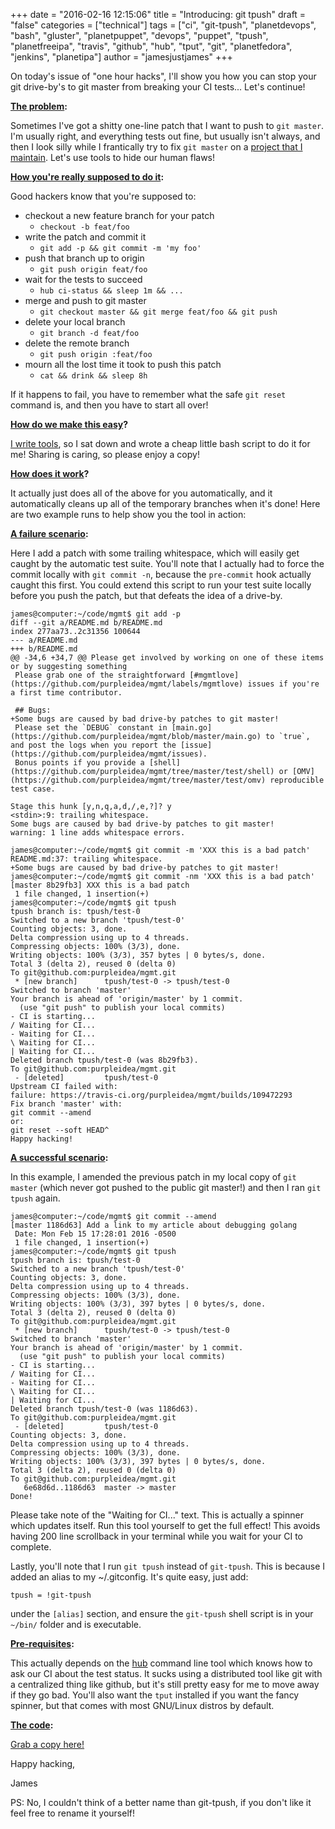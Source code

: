 +++
date = "2016-02-16 12:15:06"
title = "Introducing: git tpush"
draft = "false"
categories = ["technical"]
tags = ["ci", "git-tpush", "planetdevops", "bash", "gluster", "planetpuppet", "devops", "puppet", "tpush", "planetfreeipa", "travis", "github", "hub", "tput", "git", "planetfedora", "jenkins", "planetipa"]
author = "jamesjustjames"
+++

On today's issue of "one hour hacks", I'll show you how you can stop your git drive-by's to git master from breaking your CI tests... Let's continue!

<strong><span style="text-decoration:underline;">The problem</span>:</strong>

Sometimes I've got a shitty one-line patch that I want to push to <code>git master</code>. I'm usually right, and everything tests out fine, but usually isn't always, and then I look silly while I frantically try to fix <code>git master</code> on a <a href="https://github.com/purpleidea/mgmt/">project that I maintain</a>. Let's use tools to hide our human flaws!

<strong><span style="text-decoration:underline;">How you're really supposed to do it</span>:</strong>

Good hackers know that you're supposed to:
<ul>
	<li>checkout a new feature branch for your patch
<ul>
	<li><code>checkout -b feat/foo</code></li>
</ul>
</li>
	<li>write the patch and commit it
<ul>
	<li><code>git add -p && git commit -m 'my foo'</code></li>
</ul>
</li>
	<li>push that branch up to origin
<ul>
	<li><code>git push origin feat/foo</code></li>
</ul>
</li>
	<li>wait for the tests to succeed
<ul>
	<li><code>hub ci-status && sleep 1m && ...</code></li>
</ul>
</li>
	<li>merge and push to git master
<ul>
	<li><code>git checkout master && git merge feat/foo && git push</code></li>
</ul>
</li>
	<li>delete your local branch
<ul>
	<li><code>git branch -d feat/foo</code></li>
</ul>
</li>
	<li>delete the remote branch
<ul>
	<li><code>git push origin :feat/foo</code></li>
</ul>
</li>
	<li>mourn all the lost time it took to push this patch
<ul>
	<li><code>cat && drink && sleep 8h</code></li>
</ul>
</li>
</ul>
If it happens to fail, you have to remember what the safe <code>git reset</code> command is, and then you have to start all over!

<strong><span style="text-decoration:underline;">How do we make this easy</span>?</strong>

<a href="https://github.com/purpleidea/mgmt/">I write tools</a>, so I sat down and wrote a cheap little bash script to do it for me! Sharing is caring, so please enjoy a copy!

<strong><span style="text-decoration:underline;">How does it work</span>?</strong>

It actually just does all of the above for you automatically, and it automatically cleans up all of the temporary branches when it's done! Here are two example runs to help show you the tool in action:

<strong><span style="text-decoration:underline;">A failure scenario</span>:</strong>

Here I add a patch with some trailing whitespace, which will easily get caught by the automatic test suite. You'll note that I actually had to force the commit locally with <code>git commit -n</code>, because the <code>pre-commit</code> hook actually caught this first. You could extend this script to run your test suite locally before you push the patch, but that defeats the idea of a drive-by.
```
james@computer:~/code/mgmt$ git add -p
diff --git a/README.md b/README.md
index 277aa73..2c31356 100644
--- a/README.md
+++ b/README.md
@@ -34,6 +34,7 @@ Please get involved by working on one of these items or by suggesting something
 Please grab one of the straightforward [#mgmtlove](https://github.com/purpleidea/mgmt/labels/mgmtlove) issues if you're a first time contributor.
 
 ## Bugs:
+Some bugs are caused by bad drive-by patches to git master! 
 Please set the `DEBUG` constant in [main.go](https://github.com/purpleidea/mgmt/blob/master/main.go) to `true`, and post the logs when you report the [issue](https://github.com/purpleidea/mgmt/issues).
 Bonus points if you provide a [shell](https://github.com/purpleidea/mgmt/tree/master/test/shell) or [OMV](https://github.com/purpleidea/mgmt/tree/master/test/omv) reproducible test case.
 
Stage this hunk [y,n,q,a,d,/,e,?]? y
<stdin>:9: trailing whitespace.
Some bugs are caused by bad drive-by patches to git master! 
warning: 1 line adds whitespace errors.

james@computer:~/code/mgmt$ git commit -m 'XXX this is a bad patch'
README.md:37: trailing whitespace.
+Some bugs are caused by bad drive-by patches to git master! 
james@computer:~/code/mgmt$ git commit -nm 'XXX this is a bad patch'
[master 8b29fb3] XXX this is a bad patch
 1 file changed, 1 insertion(+)
james@computer:~/code/mgmt$ git tpush 
tpush branch is: tpush/test-0
Switched to a new branch 'tpush/test-0'
Counting objects: 3, done.
Delta compression using up to 4 threads.
Compressing objects: 100% (3/3), done.
Writing objects: 100% (3/3), 357 bytes | 0 bytes/s, done.
Total 3 (delta 2), reused 0 (delta 0)
To git@github.com:purpleidea/mgmt.git
 * [new branch]      tpush/test-0 -> tpush/test-0
Switched to branch 'master'
Your branch is ahead of 'origin/master' by 1 commit.
  (use "git push" to publish your local commits)
- CI is starting...
/ Waiting for CI...
- Waiting for CI...
\ Waiting for CI...
| Waiting for CI...
Deleted branch tpush/test-0 (was 8b29fb3).
To git@github.com:purpleidea/mgmt.git
 - [deleted]         tpush/test-0
Upstream CI failed with:
failure: https://travis-ci.org/purpleidea/mgmt/builds/109472293
Fix branch 'master' with:
git commit --amend
or:
git reset --soft HEAD^
Happy hacking!
```
<strong><span style="text-decoration:underline;">A successful scenario</span>:</strong>

In this example, I amended the previous patch in my local copy of <code>git master</code> (which never got pushed to the public git master!) and then I ran <code>git tpush</code> again.
```
james@computer:~/code/mgmt$ git commit --amend
[master 1186d63] Add a link to my article about debugging golang
 Date: Mon Feb 15 17:28:01 2016 -0500
 1 file changed, 1 insertion(+)
james@computer:~/code/mgmt$ git tpush 
tpush branch is: tpush/test-0
Switched to a new branch 'tpush/test-0'
Counting objects: 3, done.
Delta compression using up to 4 threads.
Compressing objects: 100% (3/3), done.
Writing objects: 100% (3/3), 397 bytes | 0 bytes/s, done.
Total 3 (delta 2), reused 0 (delta 0)
To git@github.com:purpleidea/mgmt.git
 * [new branch]      tpush/test-0 -> tpush/test-0
Switched to branch 'master'
Your branch is ahead of 'origin/master' by 1 commit.
  (use "git push" to publish your local commits)
- CI is starting...
/ Waiting for CI...
- Waiting for CI...
\ Waiting for CI...
| Waiting for CI...
Deleted branch tpush/test-0 (was 1186d63).
To git@github.com:purpleidea/mgmt.git
 - [deleted]         tpush/test-0
Counting objects: 3, done.
Delta compression using up to 4 threads.
Compressing objects: 100% (3/3), done.
Writing objects: 100% (3/3), 397 bytes | 0 bytes/s, done.
Total 3 (delta 2), reused 0 (delta 0)
To git@github.com:purpleidea/mgmt.git
   6e68d6d..1186d63  master -> master
Done!
```
Please take note of the "Waiting for CI..." text. This is actually a spinner which updates itself. Run this tool yourself to get the full effect! This avoids having 200 line scrollback in your terminal while you wait for your CI to complete.

Lastly, you'll note that I run <code>git tpush</code> instead of <code>git-tpush</code>. This is because I added an alias to my ~/.gitconfig. It's quite easy, just add:
```
tpush = !git-tpush
```
under the <code>[alias]</code> section, and ensure the <code>git-tpush</code> shell script is in your <code>~/bin/</code> folder and is executable.

<strong><span style="text-decoration:underline;">Pre-requisites</span>:</strong>

This actually depends on the <a href="https://github.com/github/hub">hub</a> command line tool which knows how to ask our CI about the test status. It sucks using a distributed tool like git with a centralized thing like github, but it's still pretty easy for me to move away if they go bad. You'll also want the <code>tput</code> installed if you want the fancy spinner, but that comes with most GNU/Linux distros by default.

<strong><span style="text-decoration:underline;">The code</span>:</strong>

<a href="https://gist.github.com/purpleidea/1b769e2cd1bd7b01a406">Grab a copy here!</a>

Happy hacking,

James

PS: No, I couldn't think of a better name than git-tpush, if you don't like it feel free to rename it yourself!

